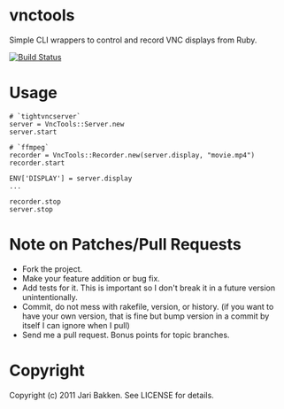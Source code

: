 vnctools
==========

Simple CLI wrappers to control and record VNC displays from Ruby.

[![Build Status](https://secure.travis-ci.org/jarib/vnctools.png)](http://travis-ci.org/jarib/vnctools)

Usage
=============

    # `tightvncserver`
    server = VncTools::Server.new
    server.start

    # `ffmpeg`
    recorder = VncTools::Recorder.new(server.display, "movie.mp4")
    recorder.start
    
    ENV['DISPLAY'] = server.display
    ...
    
    recorder.stop
    server.stop


Note on Patches/Pull Requests
=============================

* Fork the project.
* Make your feature addition or bug fix.
* Add tests for it. This is important so I don't break it in a
  future version unintentionally.
* Commit, do not mess with rakefile, version, or history.
  (if you want to have your own version, that is fine but bump version in a commit by itself I can ignore when I pull)
* Send me a pull request. Bonus points for topic branches.

Copyright
=========

Copyright (c) 2011 Jari Bakken. See LICENSE for details.

